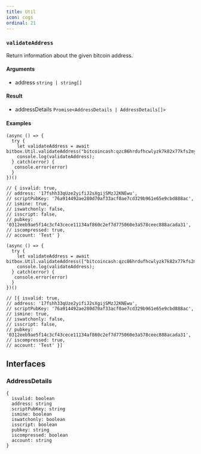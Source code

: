 ```yaml
---
title: Util
icon: cogs
ordinal: 21
---
```


### `validateAddress`

Return information about the given bitcoin address.

#### Arguments

- address `string | string[]`

#### Result

- addressDetails `Promise<AddressDetails | AddressDetails[]>`

#### Examples

    (async () => {
      try {
        let validateAddress = await bitbox.Util.validateAddress("bitcoincash:qzc86hrdufhcwlyzk7k82x77kfs2myekn57nv9cw5f");
        console.log(validateAddress);
      } catch(error) {
       console.error(error)
      }
    })()

    // { isvalid: true,
    // address: '17fshh33qUze2yifiJ2sXgijSMzJ2KNEwu',
    // scriptPubKey: '76a914492ae280d70af33acf0ae7cd329b961e65e9cbd888ac',
    // ismine: true,
    // iswatchonly: false,
    // isscript: false,
    // pubkey: '0312eeb9ae5f14c3cf43cece11134af860c2ef7d775060e3a578ceec888acada31',
    // iscompressed: true,
    // account: 'Test' }

    (async () => {
      try {
        let validateAddress = await bitbox.Util.validateAddress(["bitcoincash:qzc86hrdufhcwlyzk7k82x77kfs2myekn57nv9cw5f"]);
        console.log(validateAddress);
      } catch(error) {
       console.error(error)
      }
    })()

    // [{ isvalid: true,
    // address: '17fshh33qUze2yifiJ2sXgijSMzJ2KNEwu',
    // scriptPubKey: '76a914492ae280d70af33acf0ae7cd329b961e65e9cbd888ac',
    // ismine: true,
    // iswatchonly: false,
    // isscript: false,
    // pubkey: '0312eeb9ae5f14c3cf43cece11134af860c2ef7d775060e3a578ceec888acada31',
    // iscompressed: true,
    // account: 'Test' }]

## Interfaces

### AddressDetails

    {
      isvalid: boolean
      address: string
      scriptPubKey: string
      ismine: boolean
      iswatchonly: boolean
      isscript: boolean
      pubkey: string
      iscompressed: boolean
      account: string
    }
